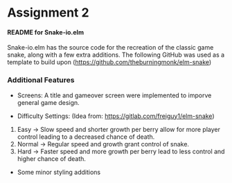 # Assignment 2

#### README for Snake-io.elm 
Snake-io.elm has the source code for the recreation of the classic game snake, along with a few extra additions. 
The following GitHub was used as a template to build upon (https://github.com/theburningmonk/elm-snake)

### Additional Features 
- Screens: A title and gameover screen were implemented to imporve general game design.

- Difficulty Settings: (Idea from: https://gitlab.com/freiguy1/elm-snake)
1. Easy -> Slow speed and shorter growth per berry allow for more player control leading to a decreased chance of death.
2. Normal -> Regular speed and growth grant control of snake.
3. Hard -> Faster speed and more growth per berry lead to less control and higher chance of death.

- Some minor styling additions
